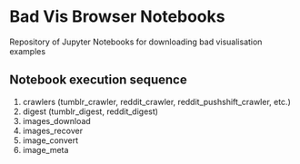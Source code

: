 # Bad Vis Browser Notebooks

Repository of Jupyter Notebooks for downloading bad visualisation examples

## Notebook execution sequence
1. crawlers (tumblr_crawler, reddit_crawler, reddit_pushshift_crawler, etc.)
1. digest (tumblr_digest, reddit_digest)
1. images_download
1. images_recover
1. image_convert
1. image_meta
